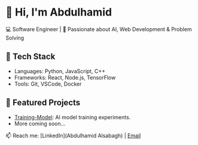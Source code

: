 # 👋 Hi, I'm Abdulhamid
💻 Software Engineer | 🚀 Passionate about AI, Web Development & Problem Solving  

## 🔧 Tech Stack
- Languages: Python, JavaScript, C++
- Frameworks: React, Node.js, TensorFlow
- Tools: Git, VSCode, Docker

## 📂 Featured Projects
- [Training-Model](https://github.com/Abdulhamid099/Training-Model): AI model training experiments.
- More coming soon...

📫 Reach me: [LinkedIn](Abdulhamid Alsabagh) | [Email](abdo.alsabagh2003@icloud.com)
